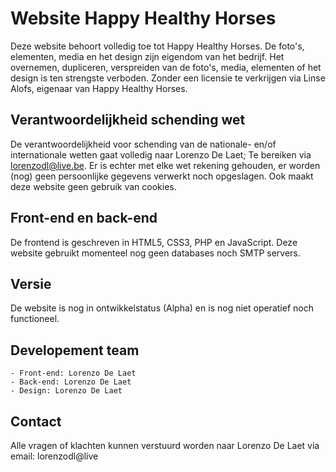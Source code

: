 # Website Happy Healthy Horses
Deze website behoort volledig toe tot Happy Healthy Horses. De foto's, elementen, media en het design zijn eigendom van het bedrijf. Het overnemen, dupliceren, verspreiden van de foto's, media, elementen of het design is ten strengste verboden. Zonder een licensie te verkrijgen via Linse Alofs, eigenaar van Happy Healthy Horses.

## Verantwoordelijkheid schending wet
De verantwoordelijkheid voor schending van de nationale- en/of internationale wetten gaat volledig naar Lorenzo De Laet; Te bereiken via lorenzodl@live.be. Er is echter met elke wet rekening gehouden, er worden (nog) geen persoonlijke gegevens verwerkt noch opgeslagen. Ook maakt deze website geen gebruik van cookies.

## Front-end en back-end
De frontend is geschreven in HTML5, CSS3, PHP en JavaScript. Deze website gebruikt momenteel nog geen databases noch SMTP servers.

## Versie
De website is nog in ontwikkelstatus (Alpha) en is nog niet operatief noch functioneel. 

## Developement team
	- Front-end: Lorenzo De Laet
	- Back-end: Lorenzo De Laet
	- Design: Lorenzo De Laet
	
## Contact
Alle vragen of klachten kunnen verstuurd worden naar Lorenzo De Laet via email: lorenzodl@live